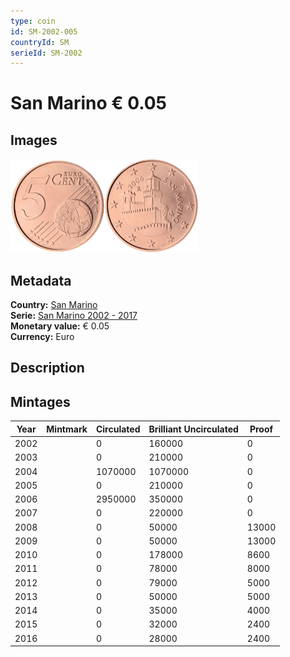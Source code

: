 ```yaml
---
type: coin
id: SM-2002-005
countryId: SM
serieId: SM-2002
---
```


# San Marino € 0.05

## Images

<img src="../../../Images/common-2002-005.webp" height="150" alt="Front image"><img src="Images/san marino-2002-005.webp" height="150" alt="Back image">

## Metadata

**Country:** [San Marino](../index.md)\
**Serie:** [San Marino 2002 - 2017](index.md)\
**Monetary value:** € 0.05\
**Currency:** Euro

## Description

## Mintages

| Year | Mintmark | Circulated | Brilliant Uncirculated | Proof |
| ---- | -------- | ---------- | ---------------------- | ----- |
| 2002 |          | 0          | 160000                 | 0     |
| 2003 |          | 0          | 210000                 | 0     |
| 2004 |          | 1070000    | 1070000               | 0     |
| 2005 |          | 0          | 210000                 | 0     |
| 2006 |          | 2950000    | 350000                 | 0     |
| 2007 |          | 0          | 220000                 | 0     |
| 2008 |          | 0          | 50000                  | 13000 |
| 2009 |          | 0          | 50000                  | 13000 |
| 2010 |          | 0          | 178000                 | 8600  |
| 2011 |          | 0          | 78000                  | 8000  |
| 2012 |          | 0          | 79000                  | 5000  |
| 2013 |          | 0          | 50000                  | 5000  |
| 2014 |          | 0          | 35000                  | 4000  |
| 2015 |          | 0          | 32000                  | 2400  |
| 2016 |          | 0          | 28000                  | 2400  |
